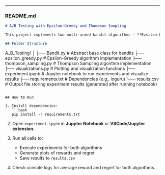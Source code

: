 
---

### README.md

```markdown
# A/B Testing with Epsilon-Greedy and Thompson Sampling

This project implements two multi-armed bandit algorithms — **Epsilon-Greedy** and **Thompson Sampling** — to simulate an A/B testing scenario with four advertisement options. The goal is to compare how both algorithms learn over time and optimize cumulative rewards.

## Folder Structure

```

A_B_Testing/
│
├── Bandit.py               # Abstract base class for bandits
├── epsilon_greedy.py       # Epsilon-Greedy algorithm implementation
├── thompson_sampling.py    # Thompson Sampling algorithm implementation
├── visualizations.py       # Plotting and visualization functions
├── experiment.ipynb        # Jupyter notebook to run experiments and visualize results
├── requirements.txt        # Dependencies (e.g., loguru)
└── results.csv             # Output file storing experiment results (generated after running notebook)

````

## How to Run

1. Install dependencies:  
   ```bash
   pip install -r requirements.txt
````

2. Open `experiment.ipynb` in **Jupyter Notebook** or **VSCode/Jupyter extension**.
3. Run all cells to:

   * Execute experiments for both algorithms
   * Generate plots of rewards and regret
   * Save results to `results.csv`
4. Check console logs for average reward and regret for both algorithms.

```
